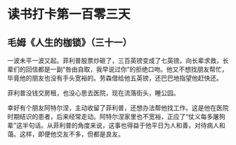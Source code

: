 # 读书打卡第一百零三天

## 毛姆《人生的枷锁》（三十一）

一波未平一波又起。菲利普股票炒砸了，三百英镑变成了七英镑。向长辈求救，长辈们的回信都是一副“咎由自取，我早说过你”的拒绝口吻。他又不想找朋友帮忙，毕竟他的朋友也没有手头宽裕的。劳森借给他五英镑，还巴巴地指望他赶快还。

菲利普没钱交房租，也没心思去医院，现在流落街头，睡公园。

幸好有个朋友阿特尔涅，主动收留了菲利普，还想办法帮他找工作。这是他在医院时期结识的患者，后来经常走动。阿特尔涅家里也不宽裕，正应了“仗义每多屠狗辈”这半句话。从菲利普的角度来说，这事也得益于他平日为人和善，对待病人和蔼。这样，即便他交友不多，但都是良友。